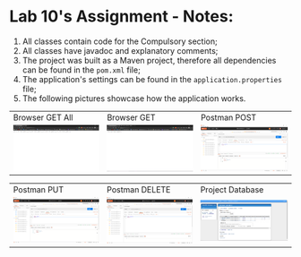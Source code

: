 # Lab 10's Assignment - Notes:

1. All classes contain code for the Compulsory section;
2. All classes have javadoc and explanatory comments;
3. The project was built as a Maven project, therefore all dependencies can be found in the `pom.xml` file;
5. The application's settings can be found in the `application.properties` file;
4. The following pictures showcase how the application works.

<table>
  <tr>
    <td>Browser GET All</td>
     <td>Browser GET</td>
     <td>Postman POST</td>
  </tr>
  <tr>
    <td><img src="images_README/browser_getall.png" width=270></td>
    <td><img src="images_README/browser_get.png" width=270></td>
    <td><img src="images_README/postman_post.png" width=270></td>
  </tr>
 </table>
 
 <table>
  <tr>
    <td>Postman PUT</td>
     <td>Postman DELETE</td>
     <td>Project Database</td>
  </tr>
  <tr>
    <td><img src="images_README/postman_put.png" width=270></td>
    <td><img src="images_README/postman_delete.png" width=270></td>
    <td><img src="images_README/spring_project_database.png" width=270></td>
  </tr>
 </table>
